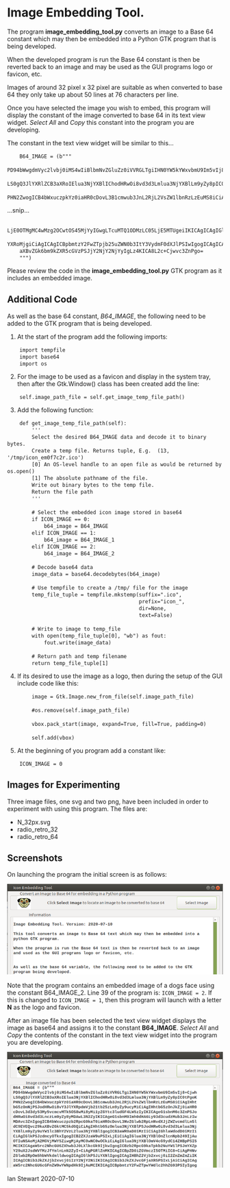 # Image Embedding Tool.
 
The program **image_embedding_tool.py** converts an image to a Base 64 constant which 
may then be embedded into a Python GTK program that is being developed.

When the developed program is run the Base 64 constant is then be reverted back to 
an image and may be used as the GUI programs logo or favicon, etc. 

Images of around 32 pixel x 32 pixel are suitable as when converted to base 64 they 
only take up about 50 lines at 76 characters per line.

Once you have selected the image you wish to embed, this program will display
the constant of the image converted to base 64 in its text view widget. 
*Select All* and *Copy* this constant into the program you are developing.

The constant in the text view widget will be similar to this...
```
    B64_IMAGE = (b"""
    PD94bWwgdmVyc2lvbj0iMS4wIiBlbmNvZGluZz0iVVRGLTgiIHN0YW5kYWxvbmU9Im5vIj8+Cjwh
    LS0gQ3JlYXRlZCB3aXRoIElua3NjYXBlIChodHRwOi8vd3d3Lmlua3NjYXBlLm9yZy8pIC0tPgoK
    PHN2ZwogICB4bWxuczpkYz0iaHR0cDovL3B1cmwub3JnL2RjL2VsZW1lbnRzLzEuMS8iCiAgIHht
```
...snip...
``` 
    LjE0OTMgMC4wMzg2OCwtOS45MjYyIGwgLTcuMTQ1ODMzLC05LjE5MTUgeiIKICAgICAgIGlkPSJw
    YXRoMjgiCiAgICAgICBpbmtzY2FwZTpjb25uZWN0b3ItY3VydmF0dXJlPSIwIgogICAgICAgc29k
    aXBvZGk6bm9kZXR5cGVzPSJjY2NjY2NjYyIgLz4KICA8L2c+Cjwvc3ZnPgo=
    """)
```

Please review the code in the **image_embedding_tool.py** GTK program as it includes an
embedded image.

## Additional Code

As well as the base 64 constant, *B64_IMAGE*, the following need to be added to the GTK 
program that is being developed.

1.  At the start of the program add the following imports:
```
    import tempfile
    import base64
    import os
```

2.  For the image to be used as a favicon and display in the system tray, then
    after the Gtk.Window() class has been created add the line:
```       
    self.image_path_file = self.get_image_temp_file_path()
```

3. Add the following function:
```
    def get_image_temp_file_path(self):
        '''
        Select the desired B64_IMAGE data and decode it to binary bytes.
        Create a temp file. Returns tuple, E.g.  (13, '/tmp/icon_em0f7c2r.ico')
        [0] An OS-level handle to an open file as would be returned by os.open() 
        [1] The absolute pathname of the file.
        Write out binary bytes to the temp file.
        Return the file path
        '''
        
        # Select the embedded icon image stored in base64
        if ICON_IMAGE == 0:
            b64_image = B64_IMAGE
        elif ICON_IMAGE == 1:
            b64_image = B64_IMAGE_1
        elif ICON_IMAGE == 2:
            b64_image = B64_IMAGE_2

        # Decode base64 data
        image_data = base64.decodebytes(b64_image)
                
        # Use tempfile to create a /tmp/ file for the image
        temp_file_tuple = tempfile.mkstemp(suffix=".ico", 
                                           prefix="icon_", 
                                           dir=None, 
                                           text=False)

        # Write to image to temp_file
        with open(temp_file_tuple[0], "wb") as fout:
            fout.write(image_data)

        # Return path and temp filename
        return temp_file_tuple[1]    
```

4.  If its desired to use the image as a logo, then during the setup of the
    GUI include code like this:
```
        image = Gtk.Image.new_from_file(self.image_path_file)

        #os.remove(self.image_path_file)

        vbox.pack_start(image, expand=True, fill=True, padding=0)

        self.add(vbox)            
```

5. At the beginning of you program add a constant like:
```
    ICON_IMAGE = 0 
```

## Images for Experimenting

Three image files, one svg and two png, have been included in order to experiment with
using this program. The files are:
* N_32px.svg
* radio_retro_32
* radio_retro_64 



## Screenshots

On launching the program the initial screen is as follows:

<img src="https://github.com/irsbugs/image-embedding-tool/blob/master/initial_screen.png">

Note that the program contains an embedded image of a dogs face using the constant B64_IMAGE_2.
Line 39 of the program is: `ICON_IMAGE = 2`. If this is changed to `ICON_IMAGE = 1`, then 
this program will launch with a letter **N** as the logo and favicon.

After an image file has been selected the text view widget displays the image as base64 and assigns
it to the constant **B64_IMAGE**. *Select All* and *Copy* the contents of the constant in the text 
view widget into the program you are developing.

<img src="https://github.com/irsbugs/image-embedding-tool/blob/master/after_selecting_image.png">


Ian Stewart 2020-07-10
